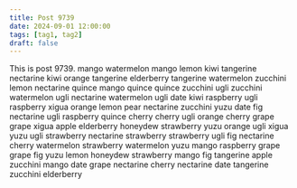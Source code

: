 ```yaml
---
title: Post 9739
date: 2024-09-01 12:00:00
tags: [tag1, tag2]
draft: false
---
```

This is post 9739.
mango
watermelon
mango
lemon
kiwi
tangerine
nectarine
kiwi
orange
tangerine
elderberry
tangerine
watermelon
zucchini
lemon
nectarine
quince
mango
quince
quince
zucchini
ugli
zucchini
watermelon
ugli
nectarine
watermelon
ugli
date
kiwi
raspberry
ugli
raspberry
xigua
orange
lemon
pear
nectarine
zucchini
yuzu
date
fig
nectarine
ugli
raspberry
quince
cherry
cherry
ugli
orange
cherry
grape
grape
xigua
apple
elderberry
honeydew
strawberry
yuzu
orange
ugli
xigua
yuzu
ugli
strawberry
nectarine
strawberry
strawberry
ugli
fig
nectarine
cherry
watermelon
strawberry
watermelon
yuzu
mango
raspberry
grape
grape
fig
yuzu
lemon
honeydew
strawberry
mango
fig
tangerine
apple
zucchini
mango
date
grape
nectarine
cherry
nectarine
date
tangerine
zucchini
elderberry
